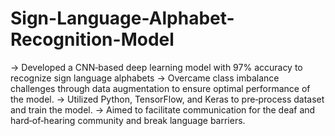 # Sign-Language-Alphabet-Recognition-Model
-> Developed a CNN‑based deep learning model with 97% accuracy to recognize sign language alphabets
-> Overcame class imbalance challenges through data augmentation to ensure optimal performance of the model.
-> Utilized Python, TensorFlow, and Keras to pre‑process dataset and train the model.
-> Aimed to facilitate communication for the deaf and hard‑of‑hearing community and break language barriers.
